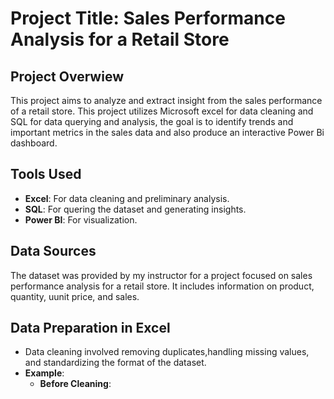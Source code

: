 # Project Title: Sales Performance Analysis for a Retail Store
## Project Overwiew
This project aims to analyze and extract insight from the sales performance of a retail store. This project utilizes Microsoft excel for data cleaning and SQL for data querying and analysis, the goal is to identify trends and important metrics in the sales data and also produce an interactive Power Bi dashboard.
## Tools Used
- **Excel**: For data cleaning and preliminary analysis.
- **SQL**: For quering the dataset and generating insights.
- **Power BI**: For visualization.
## Data Sources
  The dataset was provided by my instructor for a project focused on sales performance analysis for a retail store. It includes information on product, quantity, uunit price, and sales.
## Data Preparation in Excel
- Data cleaning involved removing duplicates,handling missing values, and standardizing the format of the dataset.
- **Example**:
   - **Before Cleaning**:
